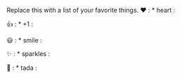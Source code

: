 Replace this with a list of your favorite things.
❤️  : * heart :

👍  : * +1 :

😃 : * smile :

✨ : * sparkles :

🎉  : * tada :
